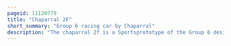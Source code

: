 ```yaml
---
pageid: 11120779
title: "Chaparral 2F"
short_summary: "Group 6 racing car by Chaparral"
description: "The chaparral 2f is a Sportsprototype of the Group 6 designed and developed by Jim Hall and Hap sharp and manufactured under their Company chaparral Cars. Built with the Intention to compete in the World Sportscar Championship, it competed in the 1967 Season, with a best Finish of first at the Boac 500, driven by Phil Hill and Mike Spence. The 2f alongside its can-am sibling the 2e had a heavy Influence in dictating the Direction of the Formula one Car Design in the late 1960S and early 1970S. With the Amount of mechanical Grip the Car and Tires could offer approaching their respective Limits there was a larger Emphasis on aerodynamic Efficiency with Race Car Designer Colin chapman quickly including them on his Formula one Cars."
---
```

